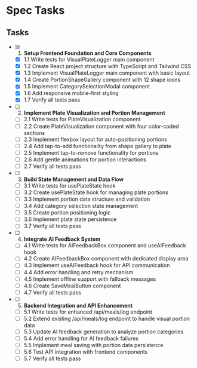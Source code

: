 # Spec Tasks

## Tasks

- [x] 1. **Setup Frontend Foundation and Core Components**
  - [x] 1.1 Write tests for VisualPlateLogger main component
  - [x] 1.2 Create React project structure with TypeScript and Tailwind CSS
  - [x] 1.3 Implement VisualPlateLogger main component with basic layout
  - [x] 1.4 Create PortionShapeGallery component with 12 shape icons
  - [x] 1.5 Implement CategorySelectionModal component
  - [x] 1.6 Add responsive mobile-first styling
  - [x] 1.7 Verify all tests pass

- [ ] 2. **Implement Plate Visualization and Portion Management**
  - [ ] 2.1 Write tests for PlateVisualization component
  - [ ] 2.2 Create PlateVisualization component with four color-coded sections
  - [ ] 2.3 Implement flexbox layout for auto-positioning portions
  - [ ] 2.4 Add tap-to-add functionality from shape gallery to plate
  - [ ] 2.5 Implement tap-to-remove functionality for portions
  - [ ] 2.6 Add gentle animations for portion interactions
  - [ ] 2.7 Verify all tests pass

- [ ] 3. **Build State Management and Data Flow**
  - [ ] 3.1 Write tests for usePlateState hook
  - [ ] 3.2 Create usePlateState hook for managing plate portions
  - [ ] 3.3 Implement portion data structure and validation
  - [ ] 3.4 Add category selection state management
  - [ ] 3.5 Create portion positioning logic
  - [ ] 3.6 Implement plate state persistence
  - [ ] 3.7 Verify all tests pass

- [ ] 4. **Integrate AI Feedback System**
  - [ ] 4.1 Write tests for AIFeedbackBox component and useAIFeedback hook
  - [ ] 4.2 Create AIFeedbackBox component with dedicated display area
  - [ ] 4.3 Implement useAIFeedback hook for API communication
  - [ ] 4.4 Add error handling and retry mechanism
  - [ ] 4.5 Implement offline support with fallback messages
  - [ ] 4.6 Create SaveMealButton component
  - [ ] 4.7 Verify all tests pass

- [ ] 5. **Backend Integration and API Enhancement**
  - [ ] 5.1 Write tests for enhanced /api/meals/log endpoint
  - [ ] 5.2 Extend existing /api/meals/log endpoint to handle visual portion data
  - [ ] 5.3 Update AI feedback generation to analyze portion categories
  - [ ] 5.4 Add error handling for AI feedback failures
  - [ ] 5.5 Implement meal saving with portion data persistence
  - [ ] 5.6 Test API integration with frontend components
  - [ ] 5.7 Verify all tests pass
